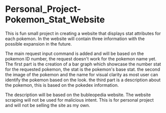 # Personal_Project-Pokemon_Stat_Website
This is fun small project in creating a website that displays stat attributes for each pokemon. In the website will contain three information with the possible expansion in the future.

The main request input command is added and will be based on the pokemon ID number, the request doesn't work for the pokemon name yet.
The first part is the creation of a bar graph which showcase the number stat for the requested pokemon, the stat is the pokemon's base stat.
the second the image of the pokemon and the name for visual clarity as most user can identify the pokemon based on the look.
the third part is a description about the pokemon, this is based on the pokedex information.

The description will be based on the bubleopedia website. The website scraping will not be used for malicious intent. This is for personal project and will not be selling the site as my own.

